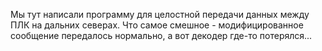 Мы тут написали программу для целостной передачи данных между ПЛК
на дальних северах. Что самое смешное - модифицированное сообщение передалось нормально, а вот декодер где-то потерялся...